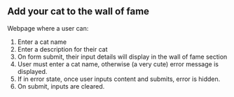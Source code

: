 ## Add your cat to the wall of fame
Webpage where a user can:
1. Enter a cat name
2. Enter a description for their cat
3. On form submit, their input details will display in the wall of fame section
4. User must enter a cat name, otherwise (a very cute) error message is displayed.
5. If in error state, once user inputs content and submits, error is hidden.
6. On submit, inputs are cleared.
